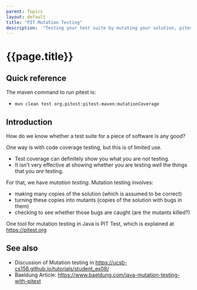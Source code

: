 ```yaml
---
parent: Topics
layout: default
title: "PIT Mutation Testing"
description:  "Testing your test suite by mutating your solution, pitest.org"
---
```


# {{page.title}}

## Quick reference

The maven command to run pitest is:
* `mvn clean test org.pitest:pitest-maven:mutationCoverage`

## Introduction

How do we know whether a test suite for a piece of software is any good?

One way is with code coverage testing, but this is of limited use.  
* Test coverage can definitely show you  what you are *not* testing.  
* It isn't very effective at showing  whether you are testing *well* the things that you *are* testing.

For that, we have *mutation testing*.   Mutation testing involves:
* making many copies of the solution (which is assumed to be correct)
* turning these copies into mutants (copies of the solution with bugs in them)
* checking to see whether those bugs are caught (are the mutants killed?)

One tool for mutation testing in Java is PIT Test, which is explained at <https://pitest.org>

## See also

* Discussion of Mutation testing in <https://ucsb-cs156.github.io/tutorials/student_ex08/>
* Baeldung Article: <https://www.baeldung.com/java-mutation-testing-with-pitest>
